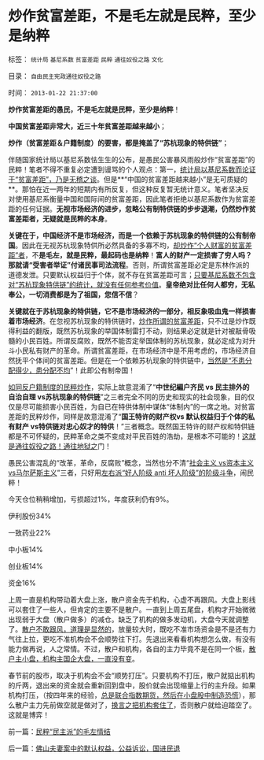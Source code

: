 # 炒作贫富差距，不是毛左就是民粹，至少是纳粹

标签： `统计局` `基尼系数` `贫富差距` `民粹` `通往奴役之路` `文化` 

目录： `自由民主宪政通往奴役之路`

时间： `2013-01-22 21:37:00`

**炒作贫富差距的愚民，不是毛左就是民粹，至少是纳粹**！

**中国贫富差距非常大，近三十年贫富差距越来越小**；

**炒作（贫富差距＆户籍制度）的要害，都是掩盖了“苏杭现象的特供链”**；

伴随国家统计局以基尼系数怯生生的公布，是愚民公害暴风雨般炒作“贫富差距”的民粹！笔者不得不重复必定遭到谩骂的个人观点：第一，[统计局以基尼系数而论证于“贫富差距”，乃是无稽之谈](../../../2012/2/2/为统计局拒绝基尼系数叫好；权威数字越少越好！.md)。但是**“中国的贫富差距越来越小”是无可质疑的**。那怕在近一两年的短期内有所反复，但这种反复暂无统计意义。笔者坚决反对使用基尼系衡量中国和国际间的贫富差距，因此笔者拒绝以基尼系数作为贫富差距的任何证据。**无视市场经济的进步，忽略公有制特供链的步步退潮，仍然炒作贫富差距者，无疑就是民粹的本身**。

**关键在于，中国经济不是市场经济，而是一个依赖于苏杭现象的特供链的公有制帝国**。因此在无视苏杭现象特供所必然具备的多寡不均，[却炒作“个人财富的贫富差距”者](../../../2011/11/21/寡头型民主增强了黄宗羲效应.md)，不**是毛左，就是民粹，最起码也是纳粹**！**富人的财产一定损害了穷人吗？那就请“受害者举证”付诸民事司法流程**。否则，所谓贫富差距必定是东林作派的道德发泄。只要默认权益归于个体，就不存在贫富差距可言；[只要基尼系数不包含对“苏杭现象特供链”的统计，就没有任何参考价值](../../../2012/12/16/外来干预扩大了公有制帝国的政治基础；.md)。**皇帝绝对比任何人都穷，无私奉公，一切消费都是为了祖国，您信不信**？

**关键就在于苏杭现象的特供链，它不是市场经济的一部分，相反象吸血鬼一样损害着市场经济**。在忽视苏杭现象的特供链时，[炒作所谓的贫富差距](../../../2010/11/4/反垄断情结就是均贫富的民粹情结复贫富差距.md)，只不过是炒作既得利益的翻版，既然苏杭现象的举国体制雷打不动，则结果必定就是针对被敲骨吸髓的小民百姓。所谓反腐败，既然不能否定举国体制的苏杭现象，就必定成为对升斗小民私有财产的革命。所谓贫富差距，在市场经济中是不用考虑的，市场经济自然抚平个体间的贫富差距。但是在一个依赖苏杭现象的特供链中，[当然是“不患分配得少，患分配不均](../../../2009/2/7/“不患贫而患不均”是伪公平，是特权化，社会等级化.md)”！此即公有制帝国！

[如同反户籍制度的民粹炒作](../../../2009/9/3/户籍制度是城市平民的核心利益.md)，实际上故意混淆了“**中世纪編户齐民 vs 民主排外的自治自理 vs苏杭现象的特供链**”之三者完全不同的历史和现实的社会现象，目的仅仅是尽可能损害小民百姓，为自已在特供体制中谋体“体制内”的一席之地。对贫富差距的民粹炒作，同样是故意混淆了“**国王特许的财产权vs 默认权益归于个体的私有财产 vs特供链对忠心奴才的特供**！”三者概念。既然国王特许的财产权和特供链都是不可怀疑的，民粹革命之类不变成对平民百姓的浩劫，是根本不可能的！[这就是通往奴役之路！通往地狱之](../../../2009/9/4/暴力向无辜者转移损失是懦夫.md)门！

愚民公害混乱的“改革，革命，反腐败”概念，当然也分不清“[社会主义 vs资本主义 vs马尔萨斯主义](../../../2012/7/16/亚当斯密的三个“儿子”自由主义，民粹主义和马尔萨斯主义.md)”三者，只好用[左右派“好人阶级 anti 坏人阶级”的阶级斗争](../../../2012/4/9/文革为什么难以避免而且必须疯狂？.md)，闹民粹！

今天仓位稍稍增加，亏损超过1%，年度获利仍有9%。

伊利股份34%

一致药业22%

中小板14%

创业板14%

资金16%

上周一直是机构带动着大盘上涨，散户资金先于机构，心虚不再跟风。大盘上影线可以套住了一些人，但肯定的主要不是散户。一直到上周五尾盘，机构才开始微微出现弱于大盘（散户做多）的减仓。缺乏了机构的做多发动机，大盘今天就调整了。[散户不敢跟风，道理是显然的](../../../2007/12/11/相信自已！散户不必对“机构”过分尊重.md)，放量较大时，既吃不准市场资金是不是还有力气往上拉，更吃不准机构会不会顺势往下打。先退出来看看机构想怎么做，有没有能力做再说，人之常情。不过，散户和机构，各自的主力毕竟不是在同一个板，[散户主小盘，机构主国企大盘，一直没有变](../../../2008/1/16/基金的投资水平不及散户.md)。

春节前的股市，取决于机构会不会“顺势打压”。只要机构不打压，散户就掂出机构的斤两，退出来的资金就会重新回到盘中，股价就会出现缩量上行的主升段。如果机构打压，（按四年来的经验，[总是联合指数期货，然后在小盘股中制造恐慌](../../../2012/12/11/基金年末砸盘是基金经理自利的理性行为.md)），那么散户主力先前做空就是做对了，[换言之把机构套住了](../../../2012/11/27/指数期货证伪了对散户的妖魔化之“散户市”.md)，否则散户就给迫踏空了。这就是博弈！



前一篇：[民粹“民主派”的毛左情结](../../../2013/1/22/民粹“民主派”的毛左情结.md)

后一篇：[佛山夫妻案中的默认权益，公益诉讼，国进民退](../../../2013/1/23/佛山夫妻案中的默认权益，公益诉讼，国进民退.md)